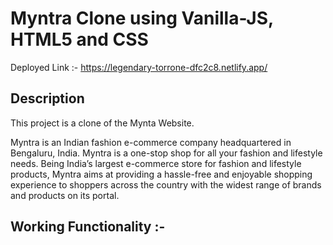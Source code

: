 # Myntra Clone using Vanilla-JS, HTML5 and CSS

Deployed Link :- https://legendary-torrone-dfc2c8.netlify.app/

## Description
This project is a clone of the Mynta Website.

Myntra is an Indian fashion e-commerce company headquartered in Bengaluru, India. Myntra is a one-stop shop for all your fashion and lifestyle needs. Being India’s largest e-commerce store for fashion and lifestyle products, Myntra aims at providing a hassle-free and enjoyable shopping experience to shoppers across the country with the widest range of brands and products on its portal.

## Working Functionality :-
